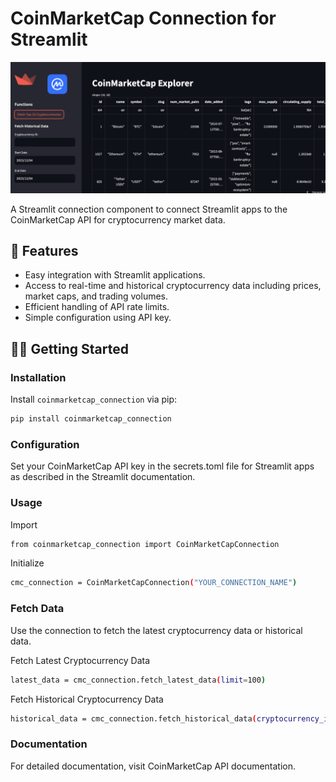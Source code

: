 # CoinMarketCap Connection for Streamlit
![Alt text](image.png)

A Streamlit connection component to connect Streamlit apps to the CoinMarketCap API for cryptocurrency market data.

## 🚀 Features
- Easy integration with Streamlit applications.
- Access to real-time and historical cryptocurrency data including prices, market caps, and trading volumes.
- Efficient handling of API rate limits.
- Simple configuration using API key.

## 🧑‍🎓 Getting Started
### Installation
Install `coinmarketcap_connection` via pip:
```bash
pip install coinmarketcap_connection
```

### Configuration
Set your CoinMarketCap API key in the secrets.toml file for Streamlit apps as described in the Streamlit documentation.

### Usage
Import
```bash
from coinmarketcap_connection import CoinMarketCapConnection
```
Initialize
```bash
cmc_connection = CoinMarketCapConnection("YOUR_CONNECTION_NAME")
```

### Fetch Data
Use the connection to fetch the latest cryptocurrency data or historical data.

Fetch Latest Cryptocurrency Data
```bash
latest_data = cmc_connection.fetch_latest_data(limit=100)
```
Fetch Historical Cryptocurrency Data
```bash
historical_data = cmc_connection.fetch_historical_data(cryptocurrency_id=1, start_date='2023-01-01', end_date='2023-01-31')
```
### Documentation
For detailed documentation, visit CoinMarketCap API documentation.
